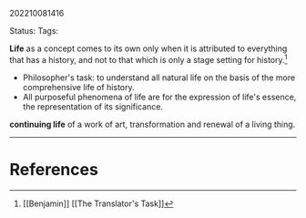 202210081416

Status: 
Tags: 


**Life** as a concept comes to its own only when it is attributed to everything that has a history, and not to that which is only a stage setting for history.[^1]
- Philosopher's task: to understand all natural life on the basis of the more comprehensive life of history.
- All purposeful phenomena of life are for the expression of life's essence, the representation of its significance.

**continuing life** of a work of art, transformation and renewal of a living thing.

---
# References

[^1]: [[Benjamin]] [[The Translator's Task]]